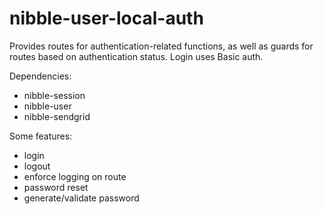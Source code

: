 # nibble-user-local-auth

Provides routes for authentication-related functions, as well as guards for routes based on authentication status.  Login uses Basic auth.

Dependencies:

- nibble-session
- nibble-user
- nibble-sendgrid


Some features:

- login
- logout
- enforce logging on route
- password reset
- generate/validate password

